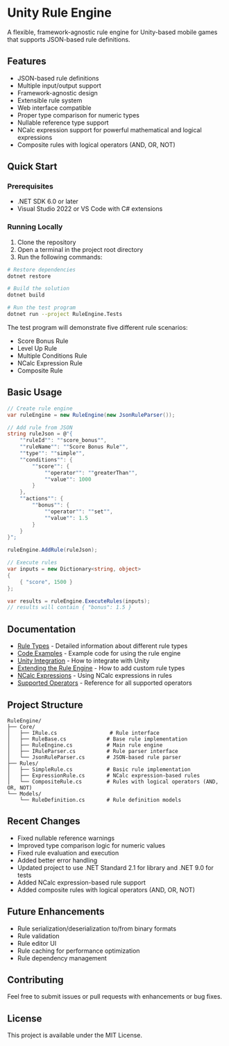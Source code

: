 # Unity Rule Engine

A flexible, framework-agnostic rule engine for Unity-based mobile games that supports JSON-based rule definitions.

## Features

- JSON-based rule definitions
- Multiple input/output support
- Framework-agnostic design
- Extensible rule system
- Web interface compatible
- Proper type comparison for numeric types
- Nullable reference type support
- NCalc expression support for powerful mathematical and logical expressions
- Composite rules with logical operators (AND, OR, NOT)

## Quick Start

### Prerequisites
- .NET SDK 6.0 or later
- Visual Studio 2022 or VS Code with C# extensions

### Running Locally
1. Clone the repository
2. Open a terminal in the project root directory
3. Run the following commands:
```bash
# Restore dependencies
dotnet restore

# Build the solution
dotnet build

# Run the test program
dotnet run --project RuleEngine.Tests
```

The test program will demonstrate five different rule scenarios:
- Score Bonus Rule
- Level Up Rule
- Multiple Conditions Rule
- NCalc Expression Rule
- Composite Rule

## Basic Usage

```csharp
// Create rule engine
var ruleEngine = new RuleEngine(new JsonRuleParser());

// Add rule from JSON
string ruleJson = @"{
    ""ruleId"": ""score_bonus"",
    ""ruleName"": ""Score Bonus Rule"",
    ""type"": ""simple"",
    ""conditions"": {
        ""score"": {
            ""operator"": ""greaterThan"",
            ""value"": 1000
        }
    },
    ""actions"": {
        ""bonus"": {
            ""operator"": ""set"",
            ""value"": 1.5
        }
    }
}";

ruleEngine.AddRule(ruleJson);

// Execute rules
var inputs = new Dictionary<string, object>
{
    { "score", 1500 }
};

var results = ruleEngine.ExecuteRules(inputs);
// results will contain { "bonus": 1.5 }
```

## Documentation

- [Rule Types](docs/rule-types.md) - Detailed information about different rule types
- [Code Examples](docs/examples.md) - Example code for using the rule engine
- [Unity Integration](docs/unity-integration.md) - How to integrate with Unity
- [Extending the Rule Engine](docs/extending.md) - How to add custom rule types
- [NCalc Expressions](docs/ncalc-expressions.md) - Using NCalc expressions in rules
- [Supported Operators](docs/operators.md) - Reference for all supported operators

## Project Structure

```
RuleEngine/
├── Core/
│   ├── IRule.cs                 # Rule interface
│   ├── RuleBase.cs             # Base rule implementation
│   ├── RuleEngine.cs           # Main rule engine
│   ├── IRuleParser.cs          # Rule parser interface
│   └── JsonRuleParser.cs       # JSON-based rule parser
├── Rules/
│   ├── SimpleRule.cs           # Basic rule implementation
│   ├── ExpressionRule.cs       # NCalc expression-based rules
│   └── CompositeRule.cs        # Rules with logical operators (AND, OR, NOT)
└── Models/
    └── RuleDefinition.cs       # Rule definition models
```

## Recent Changes

- Fixed nullable reference warnings
- Improved type comparison logic for numeric values
- Fixed rule evaluation and execution
- Added better error handling
- Updated project to use .NET Standard 2.1 for library and .NET 9.0 for tests
- Added NCalc expression-based rule support
- Added composite rules with logical operators (AND, OR, NOT)

## Future Enhancements

- Rule serialization/deserialization to/from binary formats
- Rule validation
- Rule editor UI
- Rule caching for performance optimization
- Rule dependency management

## Contributing

Feel free to submit issues or pull requests with enhancements or bug fixes.

## License

This project is available under the MIT License. 